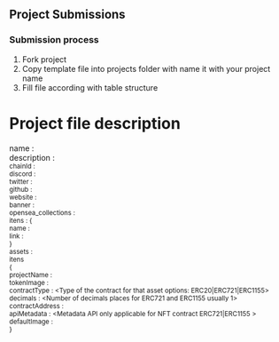 
## Project Submissions

### Submission process

1. Fork project
2. Copy template file into projects folder with name it with your project name
3. Fill file according with table structure


# Project file description

name : <name of the project>   
description : <small introduction of the project>   
chainId : <id of the chain in hex>   
discord : <discord channel>   
twitter : <twitter account of channel>    
github  : <github of the project>   
website : <project site url>   
banner  : <banner of the project>    
opensea_collections : <list of the opensea collection owned by the project>     
    itens : {   
      name : <name of the project>   
      link : <link for the collection>    
    }   
assets : <list of the contract used by project>   
  itens   
  {   
    projectName     : <Name of the asset>   
    tokenImage      : <Image for that asset>    
    contractType    : <Type of the contract for that asset options: ERC20|ERC721|ERC1155>   
    decimals        : <Number of decimals places for ERC721 and ERC1155 usually 1>   
    contractAddress : <Addres of the contract>   
    apiMetadata     : <Metadata API only applicable for NFT contract ERC721|ERC1155 >   
    defaultImage    : <Default image only applicable for NFT. Used when api metadata are unavailable>   
  }   
